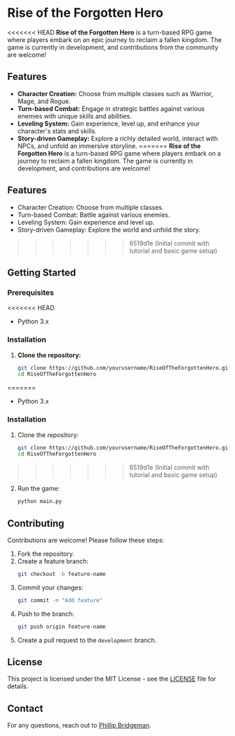 # Rise of the Forgotten Hero

<<<<<<< HEAD
**Rise of the Forgotten Hero** is a turn-based RPG game where players embark on an epic journey to reclaim a fallen kingdom. The game is currently in development, and contributions from the community are welcome!

## Features

- **Character Creation:** Choose from multiple classes such as Warrior, Mage, and Rogue.
- **Turn-based Combat:** Engage in strategic battles against various enemies with unique skills and abilities.
- **Leveling System:** Gain experience, level up, and enhance your character's stats and skills.
- **Story-driven Gameplay:** Explore a richly detailed world, interact with NPCs, and unfold an immersive storyline.
=======
**Rise of the Forgotten Hero** is a turn-based RPG game where players embark on a journey to reclaim a fallen kingdom. The game is currently in development, and contributions are welcome!

## Features
- Character Creation: Choose from multiple classes.
- Turn-based Combat: Battle against various enemies.
- Leveling System: Gain experience and level up.
- Story-driven Gameplay: Explore the world and unfold the story.
>>>>>>> 6519d1e (Initial commit with tutorial and basic game setup)

## Getting Started

### Prerequisites
<<<<<<< HEAD

- Python 3.x

### Installation

1. **Clone the repository:**

   ```bash
   git clone https://github.com/yourusername/RiseOfTheForgottenHero.git
   cd RiseOfTheForgottenHero
=======
- Python 3.x

### Installation
1. Clone the repository:
   ```bash
   git clone https://github.com/yourusername/RiseOfTheForgottenHero.git
   cd RiseOfTheForgottenHero
   ```
>>>>>>> 6519d1e (Initial commit with tutorial and basic game setup)
2. Run the game:
   ```bash
   python main.py
   ```

## Contributing
Contributions are welcome! Please follow these steps:
1. Fork the repository.
2. Create a feature branch:
   ```bash
   git checkout -b feature-name
   ```
3. Commit your changes:
   ```bash
   git commit -m "Add feature"
   ```
4. Push to the branch:
   ```bash
   git push origin feature-name
   ```
5. Create a pull request to the `development` branch.

## License
This project is licensed under the MIT License - see the [LICENSE](LICENSE) file for details.

## Contact
For any questions, reach out to [Phillip Bridgeman](mailto:phillipbridgeman@gmail.com).
